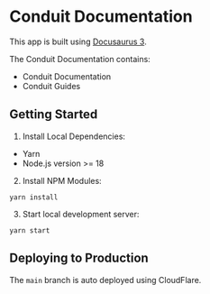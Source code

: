 # Conduit Documentation 

This app is built using [Docusaurus 3](https://docusaurus.io/).

The Conduit Documentation contains:
- Conduit Documentation
- Conduit Guides

## Getting Started

1. Install Local Dependencies:

- Yarn
- Node.js version >= 18

2. Install NPM Modules:

```console
yarn install
```

3. Start local development server:

```console
yarn start
```

## Deploying to Production

The `main` branch is auto deployed using CloudFlare.
